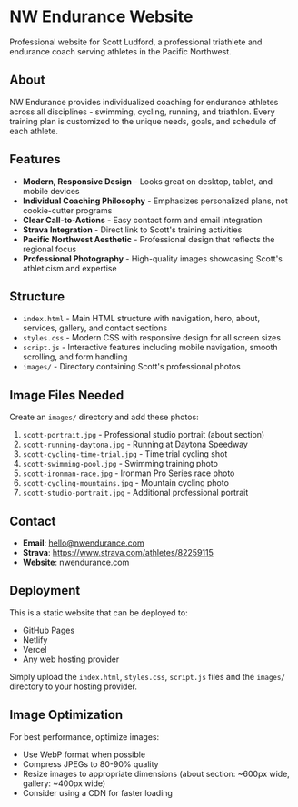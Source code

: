 # NW Endurance Website

Professional website for Scott Ludford, a professional triathlete and endurance coach serving athletes in the Pacific Northwest.

## About

NW Endurance provides individualized coaching for endurance athletes across all disciplines - swimming, cycling, running, and triathlon. Every training plan is customized to the unique needs, goals, and schedule of each athlete.

## Features

- **Modern, Responsive Design** - Looks great on desktop, tablet, and mobile devices
- **Individual Coaching Philosophy** - Emphasizes personalized plans, not cookie-cutter programs
- **Clear Call-to-Actions** - Easy contact form and email integration
- **Strava Integration** - Direct link to Scott's training activities
- **Pacific Northwest Aesthetic** - Professional design that reflects the regional focus
- **Professional Photography** - High-quality images showcasing Scott's athleticism and expertise

## Structure

- `index.html` - Main HTML structure with navigation, hero, about, services, gallery, and contact sections
- `styles.css` - Modern CSS with responsive design for all screen sizes
- `script.js` - Interactive features including mobile navigation, smooth scrolling, and form handling
- `images/` - Directory containing Scott's professional photos

## Image Files Needed

Create an `images/` directory and add these photos:

1. `scott-portrait.jpg` - Professional studio portrait (about section)
2. `scott-running-daytona.jpg` - Running at Daytona Speedway
3. `scott-cycling-time-trial.jpg` - Time trial cycling shot
4. `scott-swimming-pool.jpg` - Swimming training photo
5. `scott-ironman-race.jpg` - Ironman Pro Series race photo
6. `scott-cycling-mountains.jpg` - Mountain cycling photo
7. `scott-studio-portrait.jpg` - Additional professional portrait

## Contact

- **Email**: hello@nwendurance.com
- **Strava**: https://www.strava.com/athletes/82259115
- **Website**: nwendurance.com

## Deployment

This is a static website that can be deployed to:
- GitHub Pages
- Netlify
- Vercel
- Any web hosting provider

Simply upload the `index.html`, `styles.css`, `script.js` files and the `images/` directory to your hosting provider.

## Image Optimization

For best performance, optimize images:
- Use WebP format when possible
- Compress JPEGs to 80-90% quality
- Resize images to appropriate dimensions (about section: ~600px wide, gallery: ~400px wide)
- Consider using a CDN for faster loading

